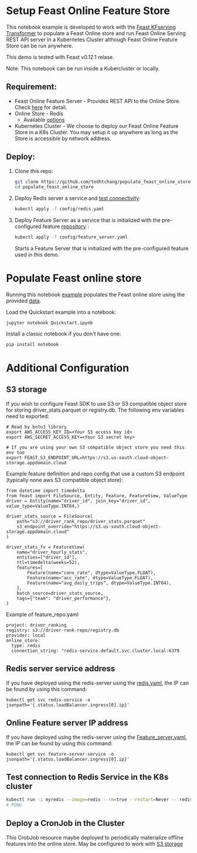 # Setup Feast Online Feature Store

This notebook example is developed to work with the [Feast KFserving Transformer](https://github.com/kubeflow/kfserving/tree/master/docs/samples/v1beta1/transformer/feast) to populate a Feast Online store and run Feast Online Serving REST API server in a Kubernetes Cluster although Feast Online Feature Store can be run anywhere.

This demo is tested with Feast v0.12.1 relase.

Note: This notebook can be run inside a Kubercluster or locally.
## Requirement:
- Feast Online Feature Server - Provides REST API to the Online Store. Check [here](https://github.com/feast-dev/feast/pull/1780) for detail.
- Online Store - Redis
    - Available [options](https://docs.feast.dev/reference/online-stores)
- Kubernetes Cluster - We choose to deploy our Feast Online Feature Store in a K8s Cluster. You may setup it up anywhere as long as the Store is accessible by network address.

## Deploy:
1. Clone this repo:
    ```bash
    git clone https://github.com/tedhtchang/populate_feast_online_store.git
    cd populate_feast_online_store
    ```
1. Deploy Redis server a service and [test connectivity](https://github.com/tedhtchang/populate_feast_online_store#test-connection-to-redis-service-in-the-k8s-cluster):
    ```bash
    kubectl apply -f config/redis.yaml
    ```

1. Deploy Feature Server as a service that is initialized with the pre-configured feature [repository](https://github.com/tedhtchang/driver_rank_repo) :

    ```bash
    kubectl apply -f config/feature_server.yaml
    ```
    Starts a Feature Server that is initialized with the pre-configured feature  used in this demo.

# Populate Feast online store

Running this notebook [example](Quickstart.ipynb) populates the Feast online store using the provided [data](https://github.com/tedhtchang/driver_rank_repo/blob/master/data/driver_stats.parquet).

Load the Quickstart example into a notebook:

```
jupyter notebook Quickstart.ipynb
```
Install a classic notebook if you don't have one:
```bash
pip install notebook
```

# Additional Configuration
## S3 storage
If you wish to configure Feast SDK to use S3 or S3 compatible object store for storing driver_stats.parquet or registry.db. The following env variables need to exported:
```
# Read by boto3 library
export AWS_ACCESS_KEY_ID=<Your S3 access key id>
export AWS_SECRET_ACCESS_KEY=<Your S3 secret key>

# If you are using your own S3 compatible object store you need this env too
export FEAST_S3_ENDPOINT_URL=https://s3.us-south.cloud-object-storage.appdomain.cloud
```
Example feature definition and repo config that use a custom S3 endpoint (typically none aws S3 compatible object store):
```
from datetime import timedelta
from feast import FileSource, Entity, Feature, FeatureView, ValueType
driver = Entity(name="driver_id", join_key="driver_id", value_type=ValueType.INT64,)

driver_stats_source = FileSource(
    path="s3://driver_rank_repo/driver_stats.parquet"
    s3_endpoint_override="https://s3.us-south.cloud-object-storage.appdomain.cloud"
)

driver_stats_fv = FeatureView(
    name="driver_hourly_stats",
    entities=["driver_id"],
    ttl=timedelta(weeks=52),
    features=[
        Feature(name="conv_rate", dtype=ValueType.FLOAT),
        Feature(name="acc_rate", dtype=ValueType.FLOAT),
        Feature(name="avg_daily_trips", dtype=ValueType.INT64),
    ],
    batch_source=driver_stats_source,
    tags={"team": "driver_performance"},
)
```
Example of feature_repo.yaml
```
project: driver_ranking
registry: s3://driver-rank-repo/registry.db
provider: local
online_store:
  type: redis
  connection_string: "redis-service.default.svc.cluster.local:6379
```

## Redis server service address
If you have deployed using the redis-server using the [redis.yaml](config/redis.yaml), the IP can be found by using this command:
```
kubectl get svc redis-service -o jsonpath='{.status.loadBalancer.ingress[0].ip}'
```
## Online Feature server IP address
If you have deployed using the redis-server using the [Feature_server.yaml](config/feature_server.yaml), the IP can be found by using this command:
```
kubectl get svc feature-server-service -o jsonpath='{.status.loadBalancer.ingress[0].ip}'
```
## Test connection to Redis Service in the K8s cluster
```bash
kubectl run -i myredis --image=redis --rm=true --restart=Never -- redis-cli -h redis-service ping
# PONG
```
## Deploy a CronJob in the Cluster
This CrobJob resource maybe deployed to periodically materialize offline features into the online store. May be configured to work with [S3 storage](https://github.com/tedhtchang/populate_feast_online_store#s3-storage)
